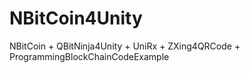 # NBitCoin4Unity
NBitCoin + QBitNinja4Unity + UniRx + ZXing4QRCode + ProgrammingBlockChainCodeExample 
